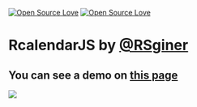 [![Open Source Love](https://badges.frapsoft.com/os/v1/open-source.svg?v=102)](https://github.com/RSginer/rcalendarjs/blob/master/LICENSE.md)
[![Open Source Love](https://badges.frapsoft.com/os/mit/mit.svg?v=102)](https://github.com/RSginer/rcalendarjs/blob/master/LICENSE.md)

# RcalendarJS by <a href="https://github.com/RSginer">@RSginer</a>
<h2>You can see a demo on <a href="https://rsginer.github.io/rcalendarjs"> this page</a></h2>
<a href="https://rsginer.github.io/rcalendarjs"><img src="https://raw.githubusercontent.com/RSginer/rcalendarjs/master/screenshot.png" border="0" ></a>

